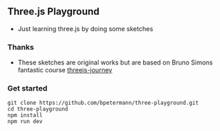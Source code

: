 ## Three.js Playground

- Just learning three.js by doing some sketches

### Thanks

- These sketches are original works but are based on Bruno Simons fantastic course [threejs-journey ](https://threejs-journey.com/)

### Get started

```
git clone https://github.com/bpetermann/three-playground.git
cd three-playground
npm install
npm run dev
```
